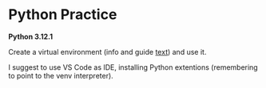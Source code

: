 # Python Practice
  
**Python 3.12.1**  

Create a virtual environment (info and guide [text](https://docs.python.org/3/library/venv.html)) and use it.  

I suggest to use VS Code as IDE, installing Python extentions (remembering to point to the venv interpreter).


